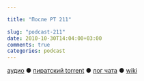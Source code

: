 ```yaml
---

title: "После РТ 211"

slug: "podcast-211"
date: 2010-10-30T14:04:00+03:00
comments: true
categories: podcast
---
```

[аудио](http://cdn.radio-t.com/rt211post.mp3) ● [пиратский torrent](http://pirates.radio-t.com/torrents/rt211post.mp3.torrent) ● [лог чата](http://chat.radio-t.com/logs/radio-t-211.html) ● [wiki](http://wiki.radio-t.com/%D0%9F%D0%BE%D1%81%D0%BB%D0%B5_%D0%A0%D0%A2_211)<audio src="http://cdn.radio-t.com/rt211post.mp3" preload="none">
